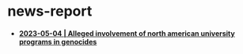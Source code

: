 # news-report

<div id="user-content-toc">
<ul>
  <li><h4><a href="
/press-release/2023-03-05.md#alleged-involvement-of-north-american-university-programs-in-genocides">2023-05-04 | Alleged involvement of north american university programs in genocides</a></h4></li>
</ul>
</div>
